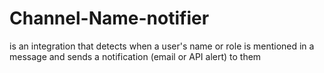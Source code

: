 # Channel-Name-notifier
is an integration that detects when a user's name or role is mentioned in a message and sends a notification (email or API alert) to them
